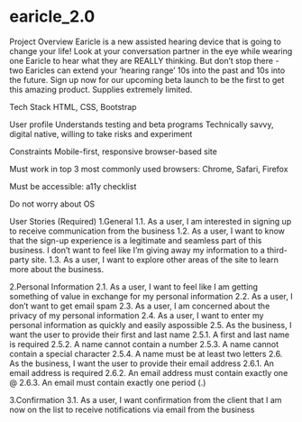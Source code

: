 # earicle_2.0

Project Overview Earicle is a new assisted hearing device that is going to change your life! Look at your conversation partner in the eye while wearing one Earicle to hear what they are REALLY thinking. But don’t stop there - two Earicles can extend your ‘hearing range’ 10s into the past and 10s into the future. Sign up now for our upcoming beta launch to be the first to get this amazing product. Supplies extremely limited.

Tech Stack
HTML, CSS, Bootstrap

User profile
Understands testing and beta programs
Technically savvy, digital native, willing to take risks and experiment

Constraints
Mobile-first, responsive browser-based site

Must work in top 3 most commonly used browsers: Chrome, Safari, Firefox

Must be accessible: ​a11y checklist

Do not worry about OS

User Stories (Required)
1.General
1.1. As a user, I am interested in signing up to receive communication from the business 
1.2. As a user, I want to know that the sign-up experience is a legitimate and seamless part of this business. I don’t want to feel like I’m giving away my information to a third-party site. 
1.3. As a user, I want to explore other areas of the site to learn more about the business.

2.Personal Information
2.1. As a user, I want to feel like I am getting something of value in exchange for my personal information 
2.2. As a user, I don’t want to get email spam 
2.3. As a user, I am concerned about the privacy of my personal information 
2.4. As a user, I want to enter my personal information as quickly and easily aspossible 
2.5. As the business, I want the user to provide their first and last name 
2.5.1. A first and last name is required 
2.5.2. A name cannot contain a number 
2.5.3. A name cannot contain a special character 
2.5.4. A name must be at least two letters 
2.6. As the business, I want the user to provide their email address 
2.6.1. An email address is required 
2.6.2. An email address must contain exactly one @
2.6.3. An email must contain exactly one period (.)

3.Confirmation
3.1. As a user, I want confirmation from the client that I am now on the list to receive notifications via email from the business
